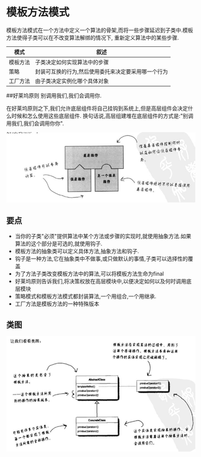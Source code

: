 # 模板方法模式
模板方法模式在一个方法中定义一个算法的骨架,而将一些步骤延迟到子类中.模板方法使得子类可以在不改变算法解绑的情况下,
重新定义算法中的某些步骤.

模式|叙述
---|---
模板方法|子类决定如何实现算法中的步骤
策略|封装可互换的行为,然后使用委托来决定要采用哪一个行为
工厂方法|由子类决定实例化哪个具体对象

##好莱坞原则
别调用我们,我们会调用你.

在好莱坞原则之下,我们允许底层组件将自己挂钩到系统上,但是高层组件会决定什么时候和怎么使用这些底层组件.
换句话说,高层组建堆在底层组件的方式是:"别调用我们,我们会调用你你".

![Class Graph](/code/src/main/java/com/siyehua/chapter8/chapter8_002.jpg)


## 要点
 * 当你的子类"必须"提供算法中某个方法或步骤的实现时,就使用抽象方法.如果算法的这个部分是可选的,就使用钩子.
 * 模板方法的抽象类可以定义具体方法,抽象方法和钩子.
 * 钩子是一种方法,它在抽象类中不做事,或只做默认的事情,子类可以选择性的覆盖
 * 为了方法子类改变模板方法中的算法,可以将模板方法生命为final
 * 好莱坞原则告诉我们,将决策权放在高层模块中,以便决定如何以及何时调用底层模块
 * 策略模式和模板方法模式都封装算法,一个用组合,一个用继承.
 * 工厂方法是模板方法的一种特殊版本

## 类图
![Class Graph](/code/src/main/java/com/siyehua/chapter8/chapter8_001.jpg)
